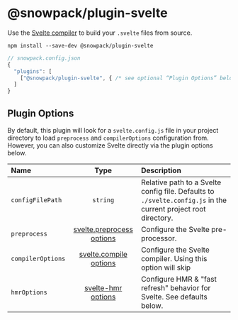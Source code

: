 # @snowpack/plugin-svelte

Use the [Svelte compiler](https://svelte.dev/docs#Compile_time) to build your `.svelte` files from source.

```
npm install --save-dev @snowpack/plugin-svelte
```

```js
// snowpack.config.json
{
  "plugins": [
    ["@snowpack/plugin-svelte", { /* see optional “Plugin Options” below */ }]
  ]
}
```

## Plugin Options

By default, this plugin will look for a `svelte.config.js` file in your project directory to load `preprocess` and `compilerOptions` configuration from. However, you can also customize Svelte directly via the plugin options below.

| Name              |                                  Type                                  | Description                                                                                                    |
| :---------------- | :--------------------------------------------------------------------: | :------------------------------------------------------------------------------------------------------------- |
| `configFilePath`  |                                `string`                                | Relative path to a Svelte config file. Defaults to `./svelte.config.js` in the current project root directory. |
| `preprocess`      | [svelte.preprocess options](https://svelte.dev/docs#svelte_preprocess) | Configure the Svelte pre-processor.                                                                            |
| `compilerOptions` |    [svelte.compile options](https://svelte.dev/docs#svelte_compile)    | Configure the Svelte compiler. Using this option will skip                                                     |
| `hmrOptions`      |        [svelte-hmr options](https://github.com/rixo/svelte-hmr)        | Configure HMR & "fast refresh" behavior for Svelte. See defaults below.                                        |

